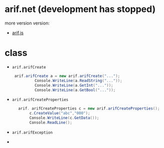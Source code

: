 # arif.net (development has stopped)

more version version:
* [arif.js](github.com/alexberga757/arif/)


# class
* `arif.arifCreate`

  ```csharp
   arif.arifCreate a = new arif.arifCreate("...");
            Console.WriteLine(a.ReadString("..."));
            Console.WriteLine(a.GetInt("..."));
            Console.WriteLine(a.GetBool("..."));
  ```
* `arif.arifCreateProperties`
 
 ```csharp
       arif. arifCreateProperties c = new arif.arifCreateProperties();
            c.CreateValue("abc","000");
            Console.WriteLine(c.GetData());
            Console.ReadLine();
 ```
 
* `arif.arifException`

* 
